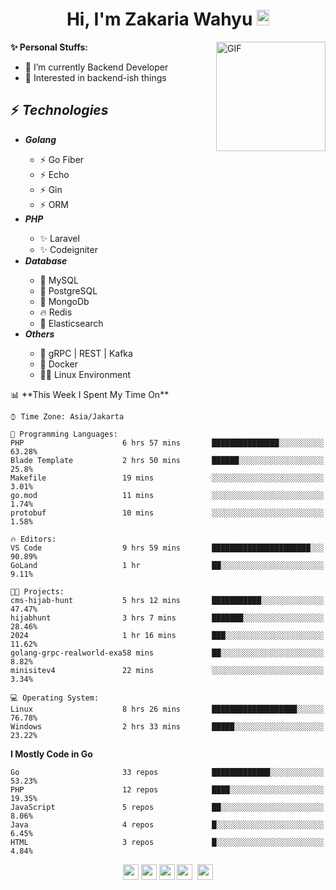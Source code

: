 <h1 align="center">Hi, I'm Zakaria Wahyu <img src="https://github.com/TheDudeThatCode/TheDudeThatCode/blob/master/Assets/Hi.gif" width="20px" height="25px"></h1>

<img align="right" alt="GIF" height="175px" src="https://www.nayakapratama.co.id/wp-content/uploads/2019/07/Website-Maintenance.gif" />

**✨ Personal Stuffs:**
- 🔭 I’m currently Backend Developer
- 🌱 Interested in backend-ish things

<h2>⚡ <i>Technologies</i></h2>
<ul>
<li><strong><i>Golang</i></strong></li>
  <ul>
    <li>⚡ Go Fiber</li>
    <li>⚡ Echo</li>
    <li>⚡ Gin</li>
    <li>⚡ ORM</li>
  </ul>
<li><strong><i>PHP</i></strong></li>
  <ul>
    <li>✨ Laravel</li>
    <li>✨ Codeigniter</li>
  </ul>
<li><strong><i>Database</i></strong></li>
  <ul>
    <li>🐬 MySQL</li>
    <li>🐘 PostgreSQL</li>
    <li>🍃 MongoDb</li>
    <li>🔥 Redis</li>
    <li>🔎 Elasticsearch</li>
  </ul>
  <li><strong><i>Others</i></strong></li>
  <ul>
    <li>💫 gRPC | REST | Kafka</li>
    <li>🐳 Docker</li>
    <li>👨‍💻 Linux Environment</li>
  </ul>
</ul>
<!--START_SECTION:waka-->
📊 **This Week I Spent My Time On** 

```text
⌚︎ Time Zone: Asia/Jakarta

💬 Programming Languages: 
PHP                      6 hrs 57 mins       ███████████████░░░░░░░░░░   63.28% 
Blade Template           2 hrs 50 mins       ██████░░░░░░░░░░░░░░░░░░░   25.8% 
Makefile                 19 mins             ░░░░░░░░░░░░░░░░░░░░░░░░░   3.01% 
go.mod                   11 mins             ░░░░░░░░░░░░░░░░░░░░░░░░░   1.74% 
protobuf                 10 mins             ░░░░░░░░░░░░░░░░░░░░░░░░░   1.58%

🔥 Editors: 
VS Code                  9 hrs 59 mins       ██████████████████████░░░   90.89% 
GoLand                   1 hr                ██░░░░░░░░░░░░░░░░░░░░░░░   9.11%

🐱‍💻 Projects: 
cms-hijab-hunt           5 hrs 12 mins       ███████████░░░░░░░░░░░░░░   47.47% 
hijabhunt                3 hrs 7 mins        ███████░░░░░░░░░░░░░░░░░░   28.46% 
2024                     1 hr 16 mins        ███░░░░░░░░░░░░░░░░░░░░░░   11.62% 
golang-grpc-realworld-exa58 mins             ██░░░░░░░░░░░░░░░░░░░░░░░   8.82% 
minisitev4               22 mins             ░░░░░░░░░░░░░░░░░░░░░░░░░   3.34%

💻 Operating System: 
Linux                    8 hrs 26 mins       ███████████████████░░░░░░   76.78% 
Windows                  2 hrs 33 mins       █████░░░░░░░░░░░░░░░░░░░░   23.22%

```

**I Mostly Code in Go** 

```text
Go                       33 repos            █████████████░░░░░░░░░░░░   53.23% 
PHP                      12 repos            ████░░░░░░░░░░░░░░░░░░░░░   19.35% 
JavaScript               5 repos             ██░░░░░░░░░░░░░░░░░░░░░░░   8.06% 
Java                     4 repos             █░░░░░░░░░░░░░░░░░░░░░░░░   6.45% 
HTML                     3 repos             █░░░░░░░░░░░░░░░░░░░░░░░░   4.84%

```



<!--END_SECTION:waka-->

<p align="center">
<a href="https://www.linkedin.com/in/zakariawahyu" target="_blank"><img src="https://img.shields.io/badge/linkedin-%230077B5.svg?&style=for-the-badge&logo=linkedin&logoColor=white" height=25></a>
<a href="https://medium.com/@zakariawahyu" target="_blank"><img src="https://img.shields.io/badge/Medium-12100E?style=for-the-badge&logo=medium&logoColor=white" height=25></a>
<a href="https://medium.com/@zakariawahyu" target="_blank"><img src="https://img.shields.io/badge/Portfolio-2300843e?style=for-the-badge&logo=About.me&logoColor=white" height=25></a>
<a href="https://www.twitter.com/_zakariawahyu" target="_blank"><img src="https://img.shields.io/badge/twitter-%231DA1F2.svg?&style=for-the-badge&logo=twitter&logoColor=white" height=25></a> 
<a href="https://www.instagram.com/_zakariawahyu" target="_blank"><img src="https://img.shields.io/badge/instagram-%23E4405F.svg?&style=for-the-badge&logo=instagram&logoColor=white" height=25></a>
